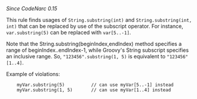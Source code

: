 
*Since CodeNarc 0.15*

This rule finds usages of `String.substring(int)` and `String.substring(int, int)` that can be replaced by use of the
subscript operator. For instance, `var.substring(5)` can be replaced with `var[5..-1]`.

Note that the String.substring(beginIndex,endIndex) method specifies a range of beginIndex..endIndex-1, while
Groovy's String subscript specifies an inclusive range. So, `"123456".substring(1, 5)` is equivalent to `"123456"[1..4]`.

Example of violations:

```
    myVar.substring(5)          // can use myVar[5..-1] instead
    myVar.substring(1, 5)       // can use myVar[1..4] instead
```
